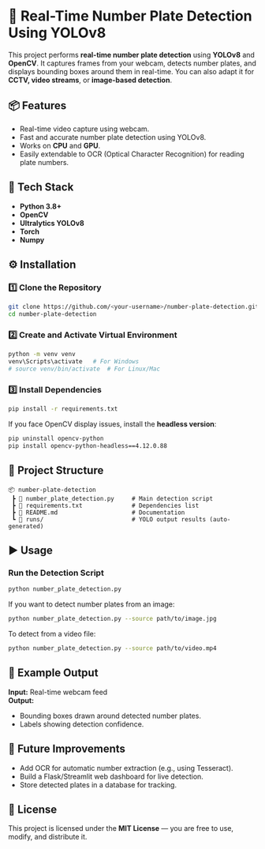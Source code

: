 # 🚗 Real-Time Number Plate Detection Using YOLOv8
This project performs **real-time number plate detection** using **YOLOv8** and **OpenCV**. It captures frames from your webcam, detects number plates, and displays bounding boxes around them in real-time. You can also adapt it for **CCTV, video streams**, or **image-based detection**.

## 📦 Features
- Real-time video capture using webcam.
- Fast and accurate number plate detection using YOLOv8.
- Works on **CPU** and **GPU**.
- Easily extendable to OCR (Optical Character Recognition) for reading plate numbers.

## 🧠 Tech Stack
- **Python 3.8+**
- **OpenCV**
- **Ultralytics YOLOv8**
- **Torch**
- **Numpy**

## ⚙️ Installation

### 1️⃣ Clone the Repository
```bash
git clone https://github.com/<your-username>/number-plate-detection.git
cd number-plate-detection
```

### 2️⃣ Create and Activate Virtual Environment
```bash
python -m venv venv
venv\Scripts\activate   # For Windows
# source venv/bin/activate  # For Linux/Mac
```

### 3️⃣ Install Dependencies
```bash
pip install -r requirements.txt
```

If you face OpenCV display issues, install the **headless version**:
```bash
pip uninstall opencv-python
pip install opencv-python-headless==4.12.0.88
```

## 📁 Project Structure
```
📦 number-plate-detection
 ┣ 📜 number_plate_detection.py     # Main detection script
 ┣ 📜 requirements.txt              # Dependencies list
 ┣ 📜 README.md                     # Documentation
 ┗ 📁 runs/                         # YOLO output results (auto-generated)
```

## ▶️ Usage

### Run the Detection Script
```bash
python number_plate_detection.py
```

If you want to detect number plates from an image:
```bash
python number_plate_detection.py --source path/to/image.jpg
```

To detect from a video file:
```bash
python number_plate_detection.py --source path/to/video.mp4
```

## 🧩 Example Output

**Input:** Real-time webcam feed  
**Output:**  
- Bounding boxes drawn around detected number plates.  
- Labels showing detection confidence.


## 🚀 Future Improvements
- Add OCR for automatic number extraction (e.g., using Tesseract).
- Build a Flask/Streamlit web dashboard for live detection.
- Store detected plates in a database for tracking.


## 🪪 License
This project is licensed under the **MIT License** — you are free to use, modify, and distribute it.

